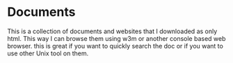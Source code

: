 # Documents

This is a collection of documents and websites that I downloaded as only html.
This way I can browse them using w3m or another console based web browser. this
is great if you want to quickly search the doc or if you want to use other Unix
tool on them.
